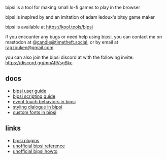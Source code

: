 bipsi is a tool for making small lo-fi games to play in the browser

bipsi is inspired by and an imitation of adam ledoux's bitsy game maker

bipsi is available at https://kool.tools/bipsi

if you encounter any bugs or need help using bipsi, you can contact me on
mastodon at @candle@timetheft.social, or by email at  ragzouken@gmail.com

you can also join the bipsi discord at with the following invite:
https://discord.gg/mnARVsgSkc

## docs

* [bipsi user guide](https://kool.tools/bipsi/user-guide.pdf)
* [bipsi scripting guide](https://kool.tools/bipsi/scripting-guide.pdf)
* [event touch behaviors in bipsi](./docs/event-behaviors.md)
* [styling dialogue in bipsi](./docs/styling-dialogue.md)
* [custom fonts in bipsi](./docs/custom-fonts.md)

## links

* [bipsi plugins](https://github.com/seleb/bipsi-hacks)
* [unofficial bipsi reference](https://docs.google.com/document/d/1TUSjVBhBeNe_ol7YikCxKx1nIBaurJhsGPSQAkPQKFk)
* [unofficial bipsi howto](https://docs.google.com/document/d/178A00zHzt_yY8GQn_-UthcYZ0V4WFZOWwtOs-DwIlqs)
